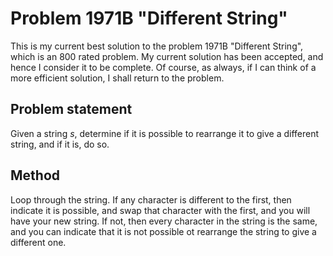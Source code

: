 # Problem 1971B "Different String"
This is my current best solution to the problem 1971B "Different String", which is an 800 rated problem. My current solution has been accepted, and hence I consider it to be complete. Of course, as always, if I can think of a more efficient solution, I shall return to the problem. 

## Problem statement
Given a string $s$, determine if it is possible to rearrange it to give a different string, and if it is, do so.

## Method
Loop through the string. If any character is different to the first, then indicate it is possible, and swap that character with the first, and you will have your new string. If not, then every character in the string is the same, and you can indicate that it is not possible ot rearrange the string to give a different one.